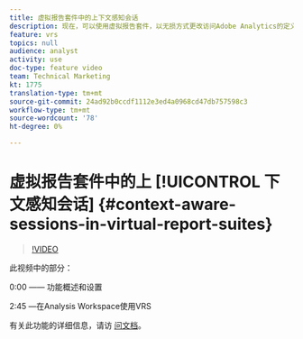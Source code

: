 ```yaml
---
title: 虚拟报告套件中的上下文感知会话
description: 现在，可以使用虚拟报告套件，以无损方式更改访问Adobe Analytics的定义。 我们将向您展示如何执行此操作以及可用的不同选项。
feature: vrs
topics: null
audience: analyst
activity: use
doc-type: feature video
team: Technical Marketing
kt: 1775
translation-type: tm+mt
source-git-commit: 24ad92b0ccdf1112e3ed4a0968cd47db757598c3
workflow-type: tm+mt
source-wordcount: '78'
ht-degree: 0%

---
```



# 虚拟报告套件中的上 [!UICONTROL 下文感知会话] {#context-aware-sessions-in-virtual-report-suites}

>[!VIDEO](https://video.tv.adobe.com/v/23545/?quality=12)

此视频中的部分：

0:00 —— 功能概述和设置

2:45 —在Analysis Workspace使用VRS

有关此功能的详细信息，请访 [问文档](https://marketing.adobe.com/resources/help/en_US/reference/vrs-mobile-visit-processing.html)。
